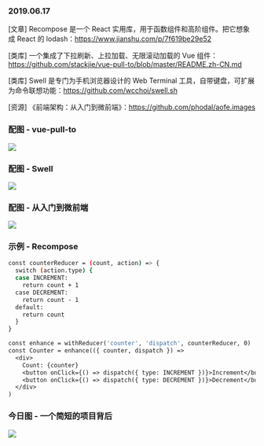 ### 2019.06.17

[文章] Recompose 是一个 React 实用库，用于函数组件和高阶组件。把它想象成 React 的 lodash：<https://www.jianshu.com/p/7f619be29e52>

[类库] 一个集成了下拉刷新、上拉加载、无限滚动加载的 Vue 组件：<https://github.com/stackjie/vue-pull-to/blob/master/README.zh-CN.md>

[类库] Swell 是专门为手机浏览器设计的 Web Terminal 工具，自带键盘，可扩展为命令联想功能：<https://github.com/wcchoi/swell.sh>

[资源] 《前端架构：从入门到微前端》：<https://github.com/phodal/aofe.images>

### 配图 - vue-pull-to
![](http://qn.40zhe.com/2D842C3D-26C4-4C07-8DB6-6304C5805DC9.png)

### 配图 - Swell
![](https://github.com/wcchoi/swell.sh/raw/master/demo.gif)

### 配图 - 从入门到微前端
![](http://qn.40zhe.com/58D43E04-0425-4FA5-93B2-12937046C5DE.png)

### 示例 - Recompose
```sh
const counterReducer = (count, action) => {
  switch (action.type) {
  case INCREMENT:
    return count + 1
  case DECREMENT:
    return count - 1
  default:
    return count
  }
}

const enhance = withReducer('counter', 'dispatch', counterReducer, 0)
const Counter = enhance(({ counter, dispatch }) =>
  <div>
    Count: {counter}
    <button onClick={() => dispatch({ type: INCREMENT })}>Increment</button>
    <button onClick={() => dispatch({ type: DECREMENT })}>Decrement</button>
  </div>
)
```

### 今日图 - 一个简短的项目背后
![](http://qn.40zhe.com/16b5de0f120736b6)
